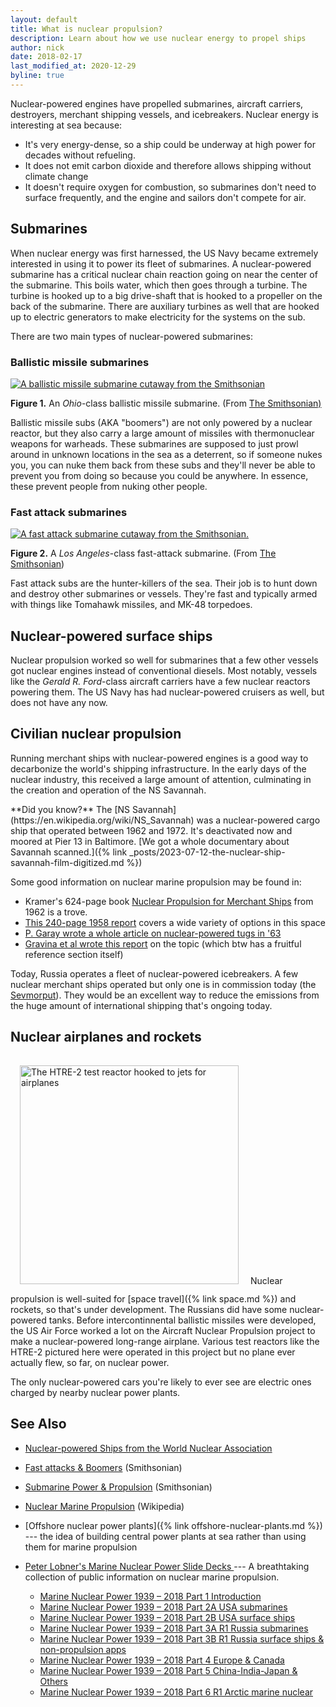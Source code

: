 ```yaml
---
layout: default
title: What is nuclear propulsion?
description: Learn about how we use nuclear energy to propel ships
author: nick
date: 2018-02-17
last_modified_at: 2020-12-29
byline: true
---
```


<div class="row">
<div class="col-md-8" markdown="1">

Nuclear-powered engines have propelled submarines, aircraft carriers, destroyers, merchant
shipping vessels, and icebreakers. Nuclear energy is interesting at sea because:

- It's very energy-dense, so a ship could be underway at high power for decades without
  refueling.
- It does not emit carbon dioxide and therefore allows shipping without climate change
- It doesn't require oxygen for combustion, so submarines don't need to surface frequently, and
  the engine and sailors don't compete for air.

## Submarines

When nuclear energy was first harnessed, the US Navy became extremely
interested in using it to power its fleet of submarines.
A nuclear-powered submarine has a critical nuclear chain reaction going
on near the center of the submarine. This boils water, which then
goes through a turbine. The turbine is hooked up to a big drive-shaft
that is hooked to a propeller on the back of the submarine. There are
auxiliary turbines as well that are hooked up to electric generators
to make electricity for the systems on the sub.

There are two main types of nuclear-powered submarines:

### Ballistic missile submarines

<a href="/img/sub-boomer-cutaway.jpg"><img class="img img-fluid" src="/img/sub-boomer-cutaway.jpg" alt="A ballistic missile submarine cutaway from the Smithsonian"/></a>

<p class="caption"><strong>Figure 1.</strong> An <em>Ohio</em>-class ballistic missile submarine. (From <a href="http://americanhistory.si.edu/subs/const/anatomy/boomers/index.html#">The Smithsonian)</a></p>
Ballistic missile subs (AKA "boomers") are not only
powered by a nuclear reactor, but they also carry a large amount 
of missiles with thermonuclear weapons for warheads. These submarines
are supposed to just prowl around in unknown locations in the sea as a 
deterrent, so if someone nukes you, you can nuke them back from these subs
and they'll never be able to prevent you from doing so because you could
be anywhere. In essence, these prevent people from nuking other people.

### Fast attack submarines

<a href="/img/sub-fast-attack-cutaway.jpg"><img class="img img-fluid" src="/img/sub-fast-attack-cutaway.jpg" alt="A fast attack submarine cutaway from the Smithsonian."/></a>

<p class="caption"><strong>Figure 2.</strong> A <em>Los Angeles</em>-class fast-attack submarine. (From <a href="http://americanhistory.si.edu/subs/const/anatomy/attacks/index.html">The Smithsonian</a>)</p>
Fast attack subs are the hunter-killers of the sea. 
Their job is to hunt down and destroy other submarines or vessels. 
They're fast and typically armed with things like Tomahawk missiles,
and MK-48 torpedoes.

## Nuclear-powered surface ships

Nuclear propulsion worked so well for submarines that a few other
vessels got nuclear engines instead of conventional
diesels. Most notably, vessels like the _Gerald R. Ford_-class
aircraft carriers have a few nuclear reactors powering them.
The US Navy has had nuclear-powered cruisers as well, but
does not have any now.

## Civilian nuclear propulsion

Running merchant ships with nuclear-powered engines is a good way to decarbonize
the world's shipping infrastructure. In the early days of the nuclear industry, this
received a large amount of attention, culminating in the creation and operation of the NS
Savannah.

<div class="alert alert-success" role="alert" markdown="1">
**Did you know?** The [NS Savannah](https://en.wikipedia.org/wiki/NS_Savannah)
was a nuclear-powered cargo ship that operated between 1962 and 1972. It's
deactivated now and moored at Pier 13 in Baltimore.  [We got a whole documentary
about Savannah scanned.]({% link _posts/2023-07-12-the-nuclear-ship-savannah-film-digitized.md %})

</div>

Some good information on nuclear marine propulsion may be found in:

- Kramer's 624-page book [Nuclear Propulsion for Merchant
  Ships](https://babel.hathitrust.org/cgi/pt?id=uiug.30112104123911&view=1up&seq=7) from
  1962 is a trove.
- [This 240-page 1958
  report](https://babel.hathitrust.org/cgi/pt?id=uc1.31822031448046&view=1up&seq=9) covers
  a wide variety of options in this space
- [P. Garay wrote a whole article on nuclear-powered tugs in
  '63](https://doi.org/10.1111/j.1559-3584.1963.tb04392.x)
- [Gravina et al wrote this
  report](https://eprints.soton.ac.uk/351357/1/CONCEPTS%2520FOR%2520A%2520MODULAR%2520NUCLEAR%2520POWERED%2520CONTAINERSHIP.pdf)
  on the topic (which btw has a fruitful reference section itself)

Today, Russia operates a fleet of nuclear-powered icebreakers. A few nuclear merchant ships
operated but only one is in commission today (the
[Sevmorput](https://en.wikipedia.org/wiki/Sevmorput)). They would be an excellent way to
reduce the emissions from the huge amount of international shipping that's ongoing today.

## Nuclear airplanes and rockets

<a href="/img/HTRE-2.jpg"><img src="/img/HTRE-2-sm.jpg" alt="The HTRE-2 test reactor hooked to jets for airplanes" class="img img-responive float-end" style="width:350px;padding:15px;"/></a>
Nuclear propulsion is well-suited for [space travel]({% link space.md %}) and rockets, so that's
under development. The Russians did have some nuclear-powered tanks.
Before intercontinnental ballistic missiles were developed, the US Air
Force worked a lot on the Aircraft Nuclear Propulsion project to make
a nuclear-powered long-range airplane. Various test reactors like the HTRE-2
pictured here were operated
in this project but no plane ever actually flew, so far, on nuclear power.

The only nuclear-powered cars you're likely to ever see are electric ones
charged by nearby nuclear power plants.

## See Also

- [Nuclear-powered Ships from the World Nuclear
  Association](https://www.world-nuclear.org/information-library/non-power-nuclear-applications/transport/nuclear-powered-ships.aspx)
- [Fast attacks & Boomers](http://americanhistory.si.edu/subs/operating/propulsion/reactor/index.html#) (Smithsonian)
- [Submarine Power & Propulsion](http://americanhistory.si.edu/subs/operating/propulsion/index.html) (Smithsonian)
- [Nuclear Marine Propulsion](https://en.wikipedia.org/wiki/Nuclear_marine_propulsion) (Wikipedia)
- [Offshore nuclear power plants]({% link offshore-nuclear-plants.md %}) ---
  the idea of building central power plants at sea rather than using them for marine
  propulsion

- [Peter Lobner's Marine Nuclear Power Slide Decks
  ](https://lynceans.org/category/nuclear-propulsion/)--- A breathtaking collection of public
  information on nuclear marine propulsion.
  - [Marine Nuclear Power 1939 – 2018 Part 1 Introduction](https://lynceans.org/wp-content/uploads/2020/12/Marine-Nuclear-Power-1939-2018_Part-1_Introduction.pdf)
  - [Marine Nuclear Power 1939 – 2018 Part 2A USA
    submarines](https://lynceans.org/wp-content/uploads/2020/02/Marine-Nuclear-Power-1939-2018_Part-2A_USA_submarines.pdf)
  - [Marine Nuclear Power 1939 – 2018 Part 2B USA surface
    ships](https://lynceans.org/wp-content/uploads/2018/07/Marine-Nuclear-Power-1939-2018_Part-2B_USA_surface-ships.pdf)
  - [Marine Nuclear Power 1939 – 2018 Part 3A R1 Russia
    submarines](https://lynceans.org/wp-content/uploads/2018/10/Marine-Nuclear-Power-1939-2018_Part-3A_R1_Russia_submarines.pdf)
  - [Marine Nuclear Power 1939 – 2018 Part 3B R1 Russia surface ships & non-propulsion apps](https://lynceans.org/wp-content/uploads/2018/10/Marine-Nuclear-Power-1939-2018_Part-3B_R1_Russia_surface-ships-non-propulsion-apps.pdf)
  - [Marine Nuclear Power 1939 – 2018 Part 4 Europe &
    Canada](https://lynceans.org/wp-content/uploads/2018/07/Marine-Nuclear-Power-1939-2018_Part-4_Europe-Canada.pdf)
  - [Marine Nuclear Power 1939 – 2018 Part 5 China-India-Japan &
    Others](https://lynceans.org/wp-content/uploads/2018/07/Marine-Nuclear-Power-1939-2018_Part-5_China-India-Japan-Others.pdf)
  - [Marine Nuclear Power 1939 – 2018 Part 6 R1 Arctic marine
    nuclear](https://lynceans.org/wp-content/uploads/2019/02/Marine-Nuclear-Power-1939-2018_Part-6-R1_Arctic-marine-nuclear.pdf)

</div> 
</div>
